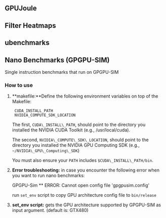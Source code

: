 ## GPUJoule

## Filter Heatmaps

## ubenchmarks

## Nano Benchmarks (GPGPU-SIM)
Single instruction benchmarks that run on GPGPU-SIM

### How to use

1) **makefile:**Define the following environment variables on top of the Makefile:

        CUDA_INSTALL_PATH
        NVIDIA_COMPUTE_SDK_LOCATION

   The first, ```CUDA\_INSTALL\_PATH```, should point to the directory you installed
   the NVIDIA CUDA Toolkit (e.g., /usr/local/cuda).

   The second, ```NVIDIA\_COMPUTE\_SDK\_LOCATION```, should point to the directory you
   installed the NVIDIA GPU Computing SDK (e.g., ```~/NVIDIA\_GPU\_Computing\_SDK```)

   You must also ensure your ```PATH``` includes ```$CUDA\_INSTALL\_PATH/bin```.


2) **Error troubleshooting:** in case you encounter the following error when you want to run nano benchmarks:

	GPGPU-Sim \** ERROR: Cannot open config file 'gpgpusim.config'

   run ```set_env``` script to copy GPU architecture config file to ```bin/release```


3) **set_env script:** gets the GPU architecture supported by GPGPU-SIM as input argument. (default is: GTX480)

